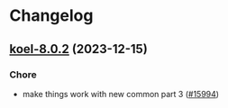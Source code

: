 # Changelog



## [koel-8.0.2](https://github.com/truecharts/charts/compare/koel-7.0.3...koel-8.0.2) (2023-12-15)

### Chore

- make things work with new common part 3 ([#15994](https://github.com/truecharts/charts/issues/15994))
  
  